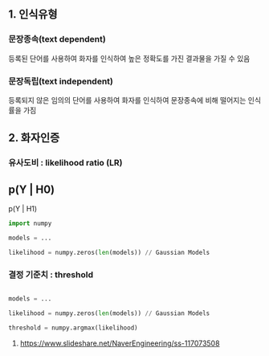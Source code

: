 ## 1. 인식유형

### 문장종속(text dependent)

등록된 단어를 사용하여 화자를 인식하여 높은 정확도를 가진 결과물을 가질 수 있음

### 문장독립(text independent)

등록되지 않은 임의의 단어를 사용하여 화자를 인식하여 문장종속에 비해 떨어지는 인식률을 가짐

## 2. 화자인증

### 유사도비 : likelihood ratio (LR)

p(Y | H0)
--------
p(Y | H1)

```Python
import numpy

models = ...

likelihood = numpy.zeros(len(models)) // Gaussian Models
```

### 결정 기준치 : threshold

```Python

models = ...

likelihood = numpy.zeros(len(models)) // Gaussian Models

threshold = numpy.argmax(likelihood)
```


1. https://www.slideshare.net/NaverEngineering/ss-117073508
